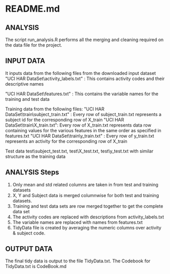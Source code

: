 README.md
=========

ANALYSIS 
---------
The script run_analysis.R performs all the merging and cleaning required on the data file for the project. 

INPUT DATA
----------
It inputs data from the following files from the downloaded input dataset
  "UCI HAR DataSet\activity_labels.txt" : This contains activity codes and their descriptive names

  "UCI HAR DataSet\features.txt" : This contains the variable names for the training and test data

  Training data from the following files:
    "UCI HAR DataSet\train\subject_train.txt" : Every row of subject_train.txt represents a subject id for the corresponding row of X_train
    "UCI HAR DataSet\train\X_train.txt": Every row of X_train.txt represents data row containing values for the various features in the same order as specified in features.txt
    "UCI HAR DataSet\train\y_train.txt" : Every row of y_train.txt represents an activity for the corresponding row of X_train 
    
  Test data test\subject_test.txt, test\X_test.txt, test\y_test.txt with similar structure as the training data
  
ANALYSIS Steps
--------------
1) Only mean and std related columns are taken in from test and training datasets
2) X, Y and Subject data is merged columnwise for both test and training datasets. 
3) Training and test data sets are row merged together to get the complete data set
4) The activity codes are replaced with descriptions from activity_labels.txt
5) The variable names are replaced with names from features.txt
6) TidyData file is created by averaging the numeric columns over activity & subject code.


OUTPUT DATA
-----------
The final tidy data is output to the file TidyData.txt. The Codebook for TidyData.txt is CodeBook.md
